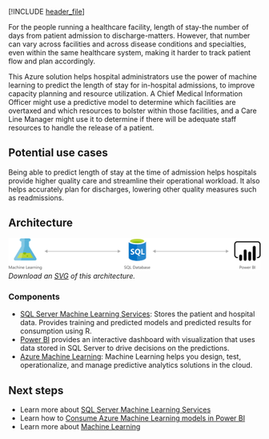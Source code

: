 [!INCLUDE [header_file](../../../includes/sol-idea-header.md)]

For the people running a healthcare facility, length of stay-the number of days from patient admission to discharge-matters. However, that number can vary across facilities and across disease conditions and specialties, even within the same healthcare system, making it harder to track patient flow and plan accordingly.

This Azure solution helps hospital administrators use the power of machine learning to predict the length of stay for in-hospital admissions, to improve capacity planning and resource utilization. A Chief Medical Information Officer might use a predictive model to determine which facilities are overtaxed and which resources to bolster within those facilities, and a Care Line Manager might use it to determine if there will be adequate staff resources to handle the release of a patient.

## Potential use cases

Being able to predict length of stay at the time of admission helps hospitals provide higher quality care and streamline their operational workload. It also helps accurately plan for discharges, lowering other quality measures such as readmissions.

## Architecture

![Architecture Diagram](../media/predict-length-of-stay-and-patient-flow-with-healthcare-analytics.png)
*Download an [SVG](../media/predict-length-of-stay-and-patient-flow-with-healthcare-analytics.svg) of this architecture.*

### Components

* [SQL Server Machine Learning Services](/sql/machine-learning/sql-server-machine-learning-services): Stores the patient and hospital data. Provides training and predicted models and predicted results for consumption using R.
* [Power BI](/power-bi/) provides an interactive dashboard with visualization that uses data stored in SQL Server to drive decisions on the predictions.
* [Azure Machine Learning](/azure/machine-learning/): Machine Learning helps you design, test, operationalize, and manage predictive analytics solutions in the cloud.

## Next steps

* Learn more about [SQL Server Machine Learning Services](/sql/machine-learning/sql-server-machine-learning-services)
* Learn how to [Consume Azure Machine Learning models in Power BI](/power-bi/connect-data/service-aml-integrate)
* Learn more about [Machine Learning](/azure/machine-learning/overview-what-is-azure-ml)
